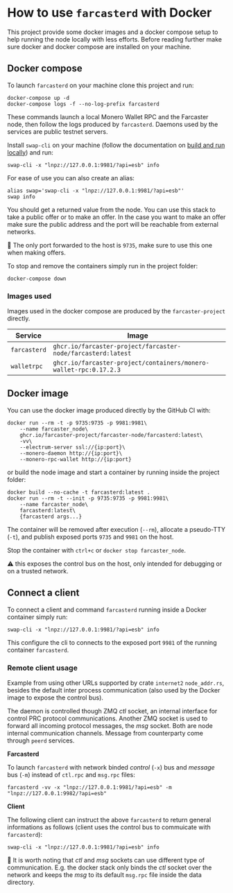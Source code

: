 # How to use `farcasterd` with Docker

This project provide some docker images and a docker compose setup to help running the node locally with less efforts. Before reading further make sure docker and docker compose are installed on your machine.

## Docker compose

To launch `farcasterd` on your machine clone this project and run:

```
docker-compose up -d
docker-compose logs -f --no-log-prefix farcasterd
```

These commands launch a local Monero Wallet RPC and the Farcaster node, then follow the logs produced by `farcasterd`. Daemons used by the services are public testnet servers.

Install `swap-cli` on your machine (follow the documentation on [build and run locally](../README.md#locally)) and run:

```
swap-cli -x "lnpz://127.0.0.1:9981/?api=esb" info
```

For ease of use you can also create an alias:

```
alias swap='swap-cli -x "lnpz://127.0.0.1:9981/?api=esb"'
swap info
```

You should get a returned value from the node. You can use this stack to take a public offer or to make an offer. In the case you want to make an offer make sure the public address and the port will be reachable from external networks.

:mega: The only port forwarded to the host is `9735`, make sure to use this one when making offers.

To stop and remove the containers simply run in the project folder:

```
docker-compose down
```

### Images used

Images used in the docker compose are produced by the `farcaster-project` directly.

| Service      | Image                                                             |
| ------------ | ----------------------------------------------------------------- |
| `farcasterd` | `ghcr.io/farcaster-project/farcaster-node/farcasterd:latest`      |
| `walletrpc`  | `ghcr.io/farcaster-project/containers/monero-wallet-rpc:0.17.2.3` |

## Docker image

You can use the docker image produced directly by the GitHub CI with:

```
docker run --rm -t -p 9735:9735 -p 9981:9981\
    --name farcaster_node\
    ghcr.io/farcaster-project/farcaster-node/farcasterd:latest\
    -vv\
    --electrum-server ssl://{ip:port}\
    --monero-daemon http://{ip:port}\
    --monero-rpc-wallet http://{ip:port}
```

or build the node image and start a container by running inside the project folder:

```
docker build --no-cache -t farcasterd:latest .
docker run --rm -t --init -p 9735:9735 -p 9981:9981\
    --name farcaster_node\
    farcasterd:latest\
    {farcasterd args...}
```

The container will be removed after execution (`--rm`), allocate a pseudo-TTY (`-t`), and publish exposed ports `9735` and `9981` on the host.

Stop the container with `ctrl+c` or `docker stop farcaster_node`.

:warning: this exposes the control bus on the host, only intended for debugging or on a trusted network.

## Connect a client

To connect a client and command `farcasterd` running inside a Docker container simply run:

```
swap-cli -x "lnpz://127.0.0.1:9981/?api=esb" info
```

This configure the cli to connects to the exposed port `9981` of the running container `farcasterd`.

### Remote client usage

Example from using other URLs supported by crate `internet2` `node_addr.rs`, besides the default inter process communication (also used by the Docker image to expose the control bus).

The daemon is controlled though ZMQ _ctl_ socket, an internal interface for control PRC protocol communications. Another ZMQ socket is used to forward all incoming protocol messages, the _msg_ socket. Both are node internal communication channels. Message from counterparty come through `peerd` services.

**Farcasterd**

To launch `farcasterd` with network binded _control_ (`-x`) bus and _message_ bus (`-m`) instead of `ctl.rpc` and `msg.rpc` files:

```
farcasterd -vv -x "lnpz://127.0.0.1:9981/?api=esb" -m "lnpz://127.0.0.1:9982/?api=esb"
```

**Client**

The following client can instruct the above `farcasterd` to return general informations as follows (client uses the control bus to commuicate with `farcasterd`):

```
swap-cli -x "lnpz://127.0.0.1:9981/?api=esb" info
```

:mega: It is worth noting that _ctl_ and _msg_ sockets can use different type of communication. E.g. the docker stack only binds the _ctl_ socket over the network and keeps the _msg_ to its default `msg.rpc` file inside the data directory.
